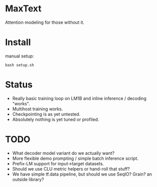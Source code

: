 MaxText
======

Attention modeling for those without it.

Install
========
manual setup:

```
bash setup.sh
```


Status
======

- Really basic training loop on LM1B and inline inference / decoding "works".
- Multihost training works.
- Checkpointing is as yet untested.
- Absolutely nothing is yet tuned or profiled.

TODO
====

 - What decoder model variant do we actually want?
 - More flexible demo prompting / simple batch inference script.
 - Prefix-LM support for input->target datasets.
 - Should we use CLU metric helpers or hand-roll that stuff?
 - We have simple tf.data pipeline, but should we use SeqIO? Grain? an outside library?
